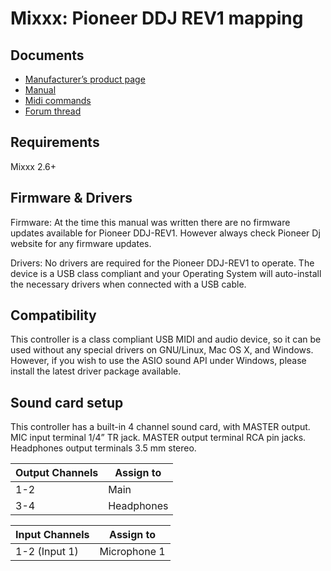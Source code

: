 # Mixxx: Pioneer DDJ REV1 mapping

## Documents

- [Manufacturer’s product page](https://www.pioneerdj.com/en/product/controller/ddj-rev1/black/overview)
- [Manual](https://www.pioneerdj.com/en/support/documents/ddj-rev1)
- [Midi commands](https://www.pioneerdj.com/-/media/pioneerdj/software-info/controller/ddj-rev1/ddj-rev1_midi_message_list_e1.pdf)
- [Forum thread ](https://mixxx.discourse.group/t/)

## Requirements

Mixxx 2.6+

## Firmware & Drivers

Firmware: At the time this manual was written there are no firmware updates available for Pioneer DDJ-REV1. However always check Pioneer Dj website for any firmware updates.

Drivers: No drivers are required for the Pioneer DDJ-REV1 to operate. The device is a USB class compliant and your Operating System will auto-install the necessary drivers when connected with a USB cable.

## Compatibility

This controller is a class compliant USB MIDI and audio device, so it can be used without any special drivers on GNU/Linux, Mac OS X, and Windows. However, if you wish to use the ASIO sound API under Windows, please install the latest driver package available.

Sound card setup
----------------

This controller has a built-in 4 channel sound card, with MASTER output. MIC input terminal 1/4” TR jack. MASTER output terminal RCA pin jacks. Headphones output terminals 3.5 mm stereo.

| Output Channels | Assign to   |
|-----------------|-------------|
| 1-2             | Main        |
| 3-4             | Headphones  |


| Input Channels | Assign to    |
|----------------|--------------|
| 1-2 (Input 1)  | Microphone 1 |



